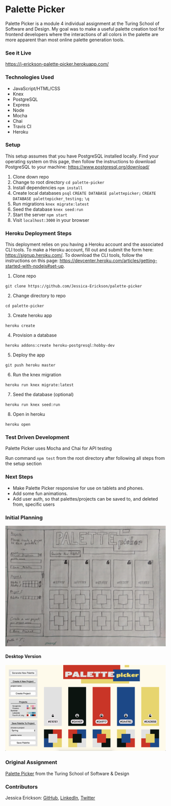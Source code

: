 # Palette Picker

Palette Picker is a module 4 individual assignment at the Turing School of Software and Design. My goal was to make a useful palette creation tool for frontend developers where the interactions of all colors in the palette are more apparent than most online palette generation tools.

### See it Live

https://j-erickson-palette-picker.herokuapp.com/

### Technologies Used

* JavaScript/HTML/CSS
* Knex
* PostgreSQL
* Express
* Node
* Mocha
* Chai
* Travis CI
* Heroku

### Setup

This setup assumes that you have PostgreSQL installed locally. Find your operating system on this page, then follow the instructions to download PostgreSQL to your machine: https://www.postgresql.org/download/

1. Clone down repo
2. Change to root directory
`cd palette-picker`
3. Install dependencies
`npm install`
4. Create local databases
`psql`
`CREATE DATABASE palettepicker;`
`CREATE DATABASE palettepicker_testing;`
`\q`
5. Run migrations
`knex migrate:latest`
6. Seed the database
`knex seed:run`
7. Start the server
`npm start`
8. Visit `localhost:3000` in your browser

### Heroku Deployment Steps

This deployment relies on you having a Heroku account and the associated CLI tools. To make a Heroku account, fill out and submit the form here: https://signup.heroku.com/. To download the CLI tools, follow the instructions on this page: https://devcenter.heroku.com/articles/getting-started-with-nodejs#set-up.

1. Clone repo

`git clone https://github.com/Jessica-Erickson/palette-picker`

2. Change directory to repo

`cd palette-picker`

3. Create heroku app

`heroku create`

4. Provision a database

`heroku addons:create heroku-postgresql:hobby-dev`

5. Deploy the app

`git push heroku master`

6. Run the knex migration

`heroku run knex migrate:latest`

7. Seed the database (optional)

`heroku run knex seed:run`

8. Open in heroku

`heroku open`

### Test Driven Development

Palette Picker uses Mocha and Chai for API testing

Run command `npm test` from the root directory after following all steps from the setup section

### Next Steps

* Make Palette Picker responsive for use on tablets and phones.
* Add some fun animations.
* Add user auth, so that palettes/projects can be saved to, and deleted from, specific users

### Initial Planning

![Wireframe](./public/assets/wireframes.jpg)

#### Desktop Version

![Desktop Version](./public/assets/desktop.png)

### Original Assignment

[Palette Picker](http://frontend.turing.io/projects/palette-picker.html) from the Turing School of Software & Design

### Contributors

Jessica Erickson: [GitHub](https://github.com/Jessica-Erickson), [LinkedIn](https://www.linkedin.com/in/j-m-erickson/), [Twitter](https://twitter.com/J_M_Erickson)